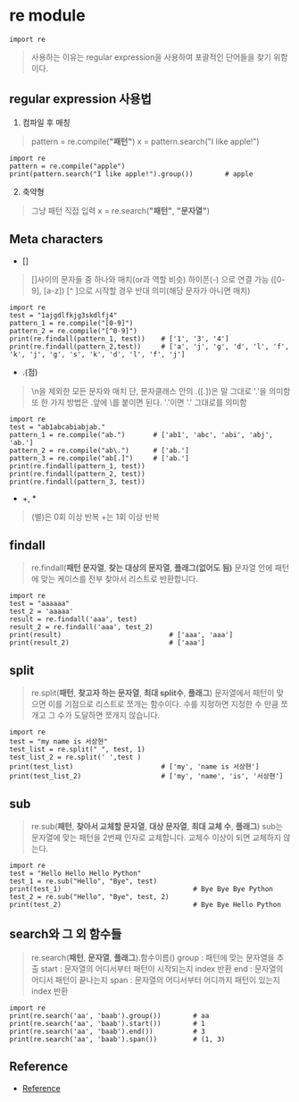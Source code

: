 # re module
```
import re
```
> 사용하는 이유는 regular expression을 사용하여 포괄적인 단어들을 찾기 위함이다.

## regular expression 사용법
1. 컴파일 후 매칭
> pattern = re.compile(**"패턴"**)
> x = pattern.search("I like apple!")
```
import re
pattern = re.compile("apple")
print(pattern.search("I like apple!").group())        # apple
```
2. 축약형
> 그냥 패턴 직접 입력
> x = re.search(**"패턴"**, **"문자열"**)

## Meta characters
- []
> []사이의 문자들 중 하나와 매치(or과 역할 비슷)
> 하이픈(-) 으로 연결 가능 ([0-9], [a-z])
> [^ ]으로 시작할 경우 반대 의미(해당 문자가 아니면 매치)
```
import re
test = "1ajgdlfkjg3skdlfj4"
pattern_1 = re.compile("[0-9]")
pattern_2 = re.compile("[^0-9]")
print(re.findall(pattern_1, test))    # ['1', '3', '4']
print(re.findall(pattern_2,test))     # ['a', 'j', 'g', 'd', 'l', 'f', 'k', 'j', 'g', 's', 'k', 'd', 'l', 'f', 'j']
```

- .(점)
> \n을 제외한 모든 문자와 매치
> 단, 문자클래스 안의 .([.])은 말 그대로 '.'을 의미함
> 또 한 가지 방법은 .앞에 \를 붙이면 된다. '\.'이면 '.' 그대로를 의미함
```
import re
test = "ab1abcabiabjab."
pattern_1 = re.compile("ab.")       # ['ab1', 'abc', 'abi', 'abj', 'ab.']
pattern_2 = re.compile("ab\.")      # ['ab.']
pattern_3 = re.compile("ab[.]")     # ['ab.']
print(re.findall(pattern_1, test))
print(re.findall(pattern_2, test))
print(re.findall(pattern_3, test))
```
- +, *
> (별)은 0회 이상 반복
> +는 1회 이상 반복

## findall
> re.findall(**패턴 문자열**, **찾는 대상의 문자열**, **플래그(없어도 됨)**
> 문자열 안에 패턴에 맞는 케이스를 전부 찾아서 리스트로 반환합니다.
```
import re
test = "aaaaaa"
test_2 = 'aaaaa'
result = re.findall('aaa', test)
result_2 = re.findall('aaa', test_2)
print(result)                           # ['aaa', 'aaa']
print(result_2)                         # ['aaa']
```

## split
> re.split(**패턴**, **찾고자 하는 문자열**, **최대 split수**, **플래그**)
> 문자열에서 패턴이 맞으면 이를 기점으로 리스트로 쪼개는 함수이다.
> 수를 지정하면 지정한 수 만큼 쪼개고 그 수가 도달하면 쪼개지 않습니다.
```
import re
test = "my name is 서상현"
test_list = re.split(" ", test, 1)
test_list_2 = re.split(' ',test )
print(test_list)                      # ['my', 'name is 서상현']
print(test_list_2)                    # ['my', 'name', 'is', '서상현']
```

## sub
> re.sub(**패턴**, **찾아서 교체할 문자열**, **대상 문자열**, **최대 교체 수**, **플래그**)
> sub는 문자열에 맞는 패턴을 2번째 인자로 교체합니다. 교체수 이상이 되면 교체하지 않는다.
```
import re
test = "Hello Hello Hello Python"
test_1 = re.sub("Hello", "Bye", test)         
print(test_1)                                 # Bye Bye Bye Python
test_2 = re.sub("Hello", "Bye", test, 2)
print(test_2)                                 # Bye Bye Hello Python
```

## search와 그 외 함수들
> re.search(**패턴**, **문자열**, **플래그**).함수이름()
> group : 패턴에 맞는 문자열을 추출
> start : 문자열의 어디서부터 패턴이 시작되는지 index 반환
> end   : 문자열의 어디서 패턴이 끝나는지
> span  : 문자열의 어디서부터 어디까지 패턴이 있는지 index 반환
```
import re
print(re.search('aa', 'baab').group())        # aa
print(re.search('aa', 'baab').start())        # 1
print(re.search('aa', 'baab').end())          # 3
print(re.search('aa', 'baab').span())         # (1, 3)
```

## Reference
- [Reference](https://velog.io/@dosilv/python-%EC%A0%95%EA%B7%9C%ED%91%9C%ED%98%84%EC%8B%9Dregular-expression-%EC%82%AC%EC%9A%A9%EB%B2%95)

